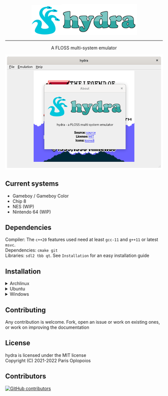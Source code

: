 <!-- [![hydra](https://img.shields.io/aur/version/hydra?color=1793d1&label=yay&logo=arch-linux&style=for-the-badge)](https://aur.archlinux.org/packages/hydra) -->
<!-- [![GitHub license](https://img.shields.io/github/license/offtkp/hydra?color=333333&style=for-the-badge)](https://github.com/offtkp/hydra/blob/master/LICENSE)
![Commit activity](https://img.shields.io/github/commit-activity/m/OFFTKP/hydra?style=for-the-badge)
![Stars](https://img.shields.io/github/stars/OFFTKP/hydra?style=for-the-badge)
![Size](https://img.shields.io/github/repo-size/OFFTKP/hydra?style=for-the-badge) -->
<p align="center"> <img src="./hydra/images/hydra.png"><img src="./hydra/images/logo.png"></p>

----

<p align="center">A FLOSS multi-system emulator</p>
<p align="center"><img src="./hydra/screen.png"></p>

## Current systems
- Gameboy / Gameboy Color
- Chip 8
- NES (WIP)
- Nintendo 64 (WIP)

## Dependencies 
Compiler: The `c++20` features used need at least `gcc-11` and `g++11` or latest `msvc`.   
Dependencies: `cmake git `    
Libraries: `sdl2 tbb qt`. See `Installation` for an easy installation guide

## Installation

<details>
 <summary>Archlinux</summary>
<pre><code>pacman -S --needed git cmake sdl2 glfw-x11 ninja qt
git clone https://github.com/OFFTKP/hydra.git
cd hydra
cmake -S hydra -B hydra/build -G Ninja
cmake --build hydra/build
</code></pre>
</details>
<details>
<summary>Ubuntu</summary><br>
TODO: wrong and old, fix
These commands are used to install on a fresh ubuntu environment and some can be omitted.
<pre><code>sudo apt-get update
sudo apt-get install libsdl2-dev libtbb-dev libboost-all-dev build-essential gcc-11 g++-11 ninja-build
sudo update-alternatives --install /usr/bin/gcc gcc /usr/bin/gcc-11 100 --slave /usr/bin/g++ g++ /usr/bin/g++-11
sudo update-alternatives --set gcc /usr/bin/gcc-11
git clone https://github.com/OFFTKP/hydra.git
cd hydra
cmake -S hydra -B hydra/build
cmake --build hydra/build
</code></pre>
</details>
<details>
<summary>Windows</summary><br>
Has not been tested. Follow similar procedure, clone and build with cmake.
</details>

## Contributing
Any contribution is welcome. Fork, open an issue or work on existing ones, or work on improving the documentation

## License
hydra is licensed under the MIT license    
Copyright (C) 2021-2022 Paris Oplopoios

## Contributors
[![GitHub contributors](https://contrib.rocks/image?repo=OFFTKP/hydra)](https://github.com/OFFTKP/hydra/graphs/contributors)
